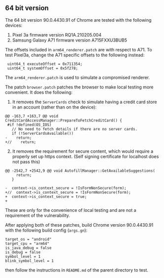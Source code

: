 ## 64 bit version

The 64 bit version 90.0.4430.91 of Chrome are tested with the following devices: 
1. Pixel 3a firmware version RQ1A.210205.004
2. Samsung Galaxy A71 firmware version A715FXXU3BUB5

The offsets included in `arm64_renderer.patch` are with respect to A71. To test Pixel3a, change the A71 specific offsets to the following instead:
```
 uint64_t executeOffset = 0x711354;
 uint64_t systemOffset = 0x5f278;
```

The `arm64_renderer.patch` is used to simulate a compromised renderer. 

The patch `browser.patch` patches the browser to make local testing more convenient. It does the following:
1. It removes the `ServerCards` check to simulate having a credit card store in an account (rather than on the device):

```
@@ -163,7 +163,7 @@ void CreditCardAccessManager::PrepareToFetchCreditCard() {
 #if !defined(OS_IOS)
   // No need to fetch details if there are no server cards.
   if (!ServerCardsAvailable())
-    return;
+//    return;

```

2. It removes the requirement for secure content, which would require a properly set up https context. (Self signing certificate for localhost does not pass this)

```
@@ -2542,7 +2542,9 @@ void AutofillManager::GetAvailableSuggestions(
     return;
   }
 
-  context->is_context_secure = !IsFormNonSecure(form);
+//  context->is_context_secure = !IsFormNonSecure(form);
+  context->is_context_secure = true;
+

```

These are only for the convenience of local testing and are not a requirement of the vulnerability.

After applying both of these patches, build Chrome version 90.0.4430.91 with the following build config (`args.gn`):

```
target_os = "android"
target_cpu = "arm64"
is_java_debug = false
is_debug = false
symbol_level = 1
blink_symbol_level = 1
```

then follow the instructions in `README.md` of the parent directory to test.
